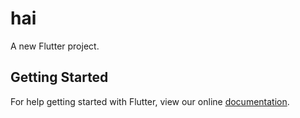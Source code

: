 # hai

A new Flutter project.

## Getting Started

For help getting started with Flutter, view our online
[documentation](https://flutter.io/).
